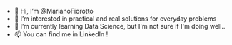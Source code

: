 - 👋 Hi, I’m @MarianoFiorotto
- 👀 I’m interested in practical and real solutions for everyday problems
- 🌱 I’m currently learning Data Science, but I'm not sure if I'm doing well..
- 📫 You can find me in LinkedIn !

<!---
MarianoFiorotto/MarianoFiorotto is a ✨ special ✨ repository because its `README.md` (this file) appears on your GitHub profile.
You can click the Preview link to take a look at your changes.
--->

